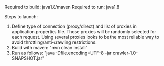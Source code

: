 Required to build: java1.8/maven
Required to run: java1.8

Steps to launch:
1. Define type of connection (proxy/direct) and list of proxies in application.properties file. 
   Those proxies will be randomly selected for each request. Using several proxies looks to be the most reliable way to avoid throttling/anti-crawling restrictions. 
2. Build with maven: "mvn clean install"
3. Run as follows: "java -Dfile.encoding=UTF-8 -jar crawler-1.0-SNAPSHOT.jar"

 